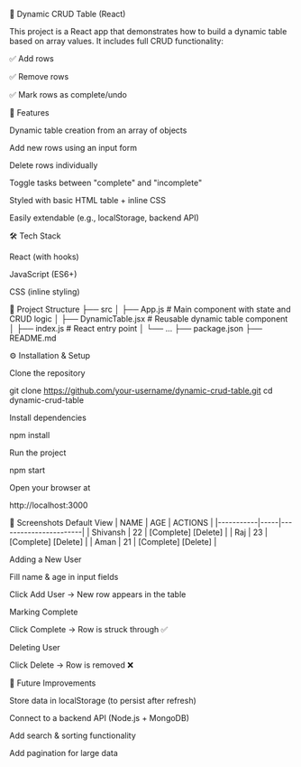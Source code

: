 🚀 Dynamic CRUD Table (React)

This project is a React app that demonstrates how to build a dynamic table based on array values.
It includes full CRUD functionality:

✅ Add rows

✅ Remove rows

✅ Mark rows as complete/undo

📌 Features

Dynamic table creation from an array of objects

Add new rows using an input form

Delete rows individually

Toggle tasks between "complete" and "incomplete"

Styled with basic HTML table + inline CSS

Easily extendable (e.g., localStorage, backend API)

🛠️ Tech Stack

React
 (with hooks)

JavaScript (ES6+)

CSS (inline styling)

📂 Project Structure
├── src
│   ├── App.js              # Main component with state and CRUD logic
│   ├── DynamicTable.jsx    # Reusable dynamic table component
│   ├── index.js            # React entry point
│   └── ...
├── package.json
├── README.md

⚙️ Installation & Setup

Clone the repository

git clone https://github.com/your-username/dynamic-crud-table.git
cd dynamic-crud-table


Install dependencies

npm install


Run the project

npm start


Open your browser at

http://localhost:3000

📸 Screenshots
Default View
| NAME      | AGE | ACTIONS               |
|-----------|-----|-----------------------|
| Shivansh  | 22  | [Complete] [Delete]   |
| Raj       | 23  | [Complete] [Delete]   |
| Aman      | 21  | [Complete] [Delete]   |

Adding a New User

Fill name & age in input fields

Click Add User → New row appears in the table

Marking Complete

Click Complete → Row is struck through ✅

Deleting User

Click Delete → Row is removed ❌

🚀 Future Improvements

Store data in localStorage (to persist after refresh)

Connect to a backend API (Node.js + MongoDB)

Add search & sorting functionality

Add pagination for large data
